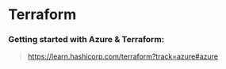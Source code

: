 # Terraform
 
### Getting started with Azure & Terraform: 
> https://learn.hashicorp.com/terraform?track=azure#azure


